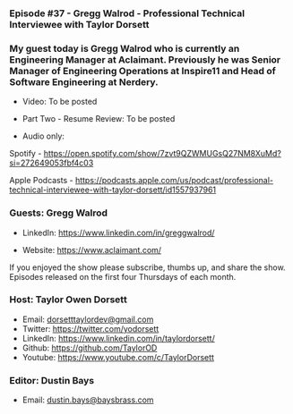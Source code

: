 ### Episode #37 - Gregg Walrod - Professional Technical Interviewee with Taylor Dorsett

### My guest today is Gregg Walrod who is currently an Engineering Manager at Aclaimant. Previously he was Senior Manager of Engineering Operations at Inspire11 and Head of Software Engineering at Nerdery.  

- Video: To be posted
- Part Two - Resume Review: To be posted

- Audio only:

Spotify - https://open.spotify.com/show/7zvt9QZWMUGsQ27NM8XuMd?si=272649053fbf4c03

Apple Podcasts - https://podcasts.apple.com/us/podcast/professional-technical-interviewee-with-taylor-dorsett/id1557937961

### Guests: Gregg Walrod
- LinkedIn: https://www.linkedin.com/in/greggwalrod/

- Website: https://www.aclaimant.com/

If you enjoyed the show please subscribe, thumbs up, and share the show.
Episodes released on the first four Thursdays of each month.

### Host: Taylor Owen Dorsett
- Email: dorsetttaylordev@gmail.com
- Twitter: https://twitter.com/yodorsett
- LinkedIn: https://www.linkedin.com/in/taylordorsett/
- Github: https://github.com/TaylorOD
- Youtube: https://www.youtube.com/c/TaylorDorsett

### Editor: Dustin Bays
- Email: dustin.bays@baysbrass.com

